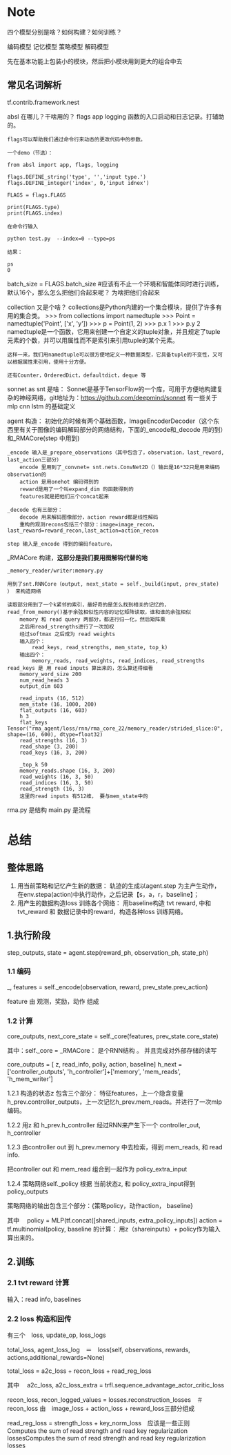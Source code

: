 # Note
四个模型分别是啥？如何构建？如何训练？

编码模型
记忆模型
策略模型
解码模型

先在基本功能上包装小的模块，然后把小模块用到更大的组合中去

## 常见名词解析

tf.contrib.framework.nest

absl 在哪儿？干啥用的？ flags app logging 函数的入口启动和日志记录。打辅助的。
    
    flags可以帮助我们通过命令行来动态的更改代码中的参数。

    一个demo（节选）：

    from absl import app, flags, logging
     
    flags.DEFINE_string('type', '','input type.')
    flags.DEFINE_integer('index', 0,'input idnex')
     
    FLAGS = flags.FLAGS
     
    print(FLAGS.type)
    print(FLAGS.index)

    在命令行输入

    python test.py  --index=0 --type=ps

    结果：

    ps
    0

batch_size = FLAGS.batch_size #应该有不止一个环境和智能体同时进行训练，默认16个，那么怎么把他们合起来呢？ 为啥把他们合起来


collection 又是个啥？
    collections是Python内建的一个集合模块，提供了许多有用的集合类。
    >>> from collections import namedtuple
    >>> Point = namedtuple('Point', ['x', 'y'])
    >>> p = Point(1, 2)
    >>> p.x
    1
    >>> p.y
    2
    namedtuple是一个函数，它用来创建一个自定义的tuple对象，并且规定了tuple元素的个数，并可以用属性而不是索引来引用tuple的某个元素。

    这样一来，我们用namedtuple可以很方便地定义一种数据类型，它具备tuple的不变性，又可以根据属性来引用，使用十分方便。

    还有Counter，OrderedDict，defaultdict，deque 等


sonnet as snt 是啥：
    Sonnet是基于TensorFlow的一个库，可用于方便地构建复杂的神经网络，git地址为：https://github.com/deepmind/sonnet
    有一些关于mlp cnn lstm 的基础定义

agent 构造：
    初始化的时候有两个基础函数，ImageEncoderDecoder（这个东西里有关于图像的编码解码部分的网络结构，下面的_encode和_decode 用的到）和_RMACore(step 中用到)
    
    _encode 输入是_prepare_observations（其中包含了，observation，last_reward, last_action三部分）
        encode 里用到了_convnet= snt.nets.ConvNet2D（）输出是16*32只是用来编码observation的
        action 是用onehot 编码得到的
        reward是用了一个叫expand_dim 的函数得到的
        features就是把他们三个concat起来

    _decode 也有三部分：
        decode 用来解码图像部分，action reward都是线性解码
        重构的观测recons包括三个部分：image=image_recon，last_reward=reward_recon,last_action=action_recon

    step 输入是_encode 得到的编码feature，


_RMACore 构建，**这部分是我们要用图解钩代替的地**

    _memory_reader/writer:memory.py 
    
    用到了snt.RNNCore（output, next_state = self._build(input, prev_state) ） 来构造网络

    读取部分用到了一个k紧邻的索引，最好奇的是怎么找到相关的记忆的，read_from_memory()基于余弦相似性内容的记忆矩阵读取，谁和谁的余弦相似
        memory 和 read query 两部分，都进行归一化，然后矩阵乘
        之后用read_strengths进行了一次加权
        经过softmax 之后成为 read weights
        输入四个：
            read_keys, read_strengths, mem_state, top_k)
        输出四个：
            memory_reads, read_weights, read_indices, read_strengths
    read_keys 是 用 read inputs 算出来的，怎么算还得细看
        memory_word_size 200
        num_read_heads 3
        output_dim 603

        read_inputs (16, 512)
        mem_state (16, 1000, 200)
        flat_outputs (16, 603)
        h 3
        flat_keys Tensor("rma_agent/loss/rnn/rma_core_22/memory_reader/strided_slice:0", shape=(16, 600), dtype=float32)
        read_strengths (16, 3)
        read_shape (3, 200)
        read_keys (16, 3, 200)

        _top_k 50
        memory_reads.shape (16, 3, 200)
        read_weights (16, 3, 50)
        read_indices (16, 3, 50)
        read_strength (16, 3)
        这里的read inputs 有512维， 要与mem_state中的

rma.py 是结构
main.py 是流程


# 总结

## 整体思路

1. 用当前策略和记忆产生新的数据： 轨迹的生成以agent.step 为主产生动作，在env.stepa(action)中执行动作，之后记录【s，a，r，baseline】；
2. 用产生的数据构造loss 训练各个网络： 用baseline构造 tvt reward, 中和tvt_reward 和 数据记录中的reward，构造各种loss 训练网络。

## 1.执行阶段

step_outputs, state = agent.step(reward_ph, observation_ph, state_ph)

### 1.1 编码

_, features = self._encode(observation, reward, prev_state.prev_action)

feature 由 观测，奖励，动作 组成

### 1.2 计算

core_outputs, next_core_state = self._core(features, prev_state.core_state)

其中：self._core = _RMACore： 是个RNN结构 。 并且完成对外部存储的读写

core_outputs = [ z, read_info, poliy, action, baseline]
h_next = ['controller_outputs', 'h_controller']+['memory', 'mem_reads', 'h_mem_writer']

1.2.1 
构造的状态z 包含三个部分： 特征features，上一个隐含变量h_prev.controller_outputs，上一次记忆h_prev.mem_reads。并进行了一次mlp编码。

1.2.2
用z 和 h_prev.h_controller 经过RNN来产生下一个 controller_out, h_controller

1.2.3
由controller out 到 h_prev.memory 中去检索，得到 mem_reads, 和 read info.

把controller out 和 mem_read 组合到一起作为 policy_extra_input

1.2.4
策略网络self._policy 根据 当前状态z, 和 policy_extra_input得到  policy_outputs

策略网络的输出包含三个部分：{策略policy，动作action， baseline}

其中　
policy = MLP(tf.concat([shared_inputs, extra_policy_inputs])
action = tf.multinomial(policy,
baseline 的计算： 用z（shareinputs）+ policy作为输入 算出来的。


## 2.训练

### 2.1 tvt reward 计算

输入：read info, baselines


### 2.2 loss 构造和回传
有三个　loss, update_op, loss_logs


total_loss, agent_loss_log　＝　loss(self, observations, rewards, actions,additional_rewards=None)

total_loss = a2c_loss + recon_loss + read_reg_loss

 其中　
 a2c_loss, a2c_loss_extra = trfl.sequence_advantage_actor_critic_loss

 recon_loss, recon_logged_values = losses.reconstruction_losses　＃　recon_loss 由　image_loss + action_loss + reward_loss三部分组成

read_reg_loss = strength_loss + key_norm_loss　应该是一些正则　Computes the sum of read strength and read key regularization lossesComputes the sum of read strength and read key regularization losses












